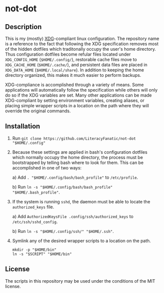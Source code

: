 # not-dot

## Description
This is my (mostly) [XDG](https://standards.freedesktop.org/basedir-spec/basedir-spec-latest.html)-compliant linux configuration. The repository name is a reference to the fact that following the XDG specification removes most of the hidden dotfiles which traditonally occupy the user's home directory. Thus configuration dotfiles become refular files located under `XDG_CONFIG_HOME` (`$HOME/.config/`), restorable cache files move to `XDG_CACHE_HOME` (`$HOME/.cache/`), and persistent data files are placed in `XDG_DATA_HOME` (`$HOME/.local/share`). In addition to keeping the home directory organized, this makes it much easier to perform backups.

XDG-compliance is accomplished through a variety of means. Some applications will automatically follow the specification while others will only do so if the XDG variables are set. Many other applications can be made XDG-compliant by setting environment variables, creating aliases, or placing simple wrapper scripts in a location on the path where they will override the original commands.

## Installation
1. Run `git clone https://github.com/LiteracyFanatic/not-dot "$HOME/.config"`

2. Because these settings are applied in bash's configuration dotfiles which normally occupy the home directory, the process must be bootstrapped by telling bash where to look for them. This can be accomplished in one of two ways:

    a) Add `. "$HOME/.config/bash/bash_profile"` to `/etc/profile`.

    b) Run `ln -s "$HOME/.config/bash/bash_profile" "$HOME/.bash_profile"`.

3. If the system is running `sshd`, the daemon must be able to locate the `authorized_keys` file.

    a) Add `AuthorizedKeysFile .config/ssh/authorized_keys` to `/etc/ssh/sshd_config`.
    
    b) Run `ln -s "$HOME/.config/ssh/" "$HOME/.ssh"`.

4. Symlink any of the desired wrapper scripts to a location on the path.

    ```
    mkdir -p "$HOME/bin"
    ln -s "$SCRIPT" "$HOME/bin"
    ```

## License
The scripts in this repository may be used under the conditions of the MIT license.
